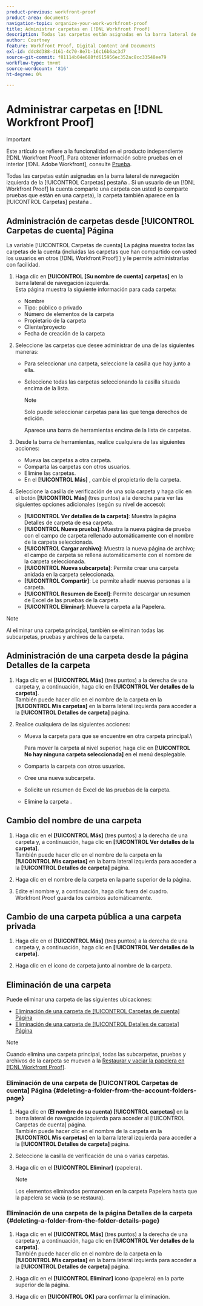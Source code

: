 ```yaml
---
product-previous: workfront-proof
product-area: documents
navigation-topic: organize-your-work-workfront-proof
title: Administrar carpetas en [!DNL Workfront Proof]
description: Todas las carpetas están asignadas en la barra lateral de navegación izquierda de la [!UICONTROL Carpetas] pestaña . Si un usuario de un [!DNL Workfront Proof] la cuenta comparte una carpeta con usted (o comparte pruebas que están en una carpeta), la carpeta también aparece en la [!UICONTROL Carpetas] pestaña .
author: Courtney
feature: Workfront Proof, Digital Content and Documents
exl-id: ddc8d388-d161-4c70-8e7b-16c16b6ac3d7
source-git-commit: f81114b04e688fd615956ec352ac8cc33548ee79
workflow-type: tm+mt
source-wordcount: '816'
ht-degree: 0%

---
```


# Administrar carpetas en [!DNL Workfront Proof]

>[!IMPORTANT]
>
>Este artículo se refiere a la funcionalidad en el producto independiente [!DNL Workfront Proof]. Para obtener información sobre pruebas en el interior [!DNL Adobe Workfront], consulte [Prueba](../../../review-and-approve-work/proofing/proofing.md).

Todas las carpetas están asignadas en la barra lateral de navegación izquierda de la [!UICONTROL Carpetas] pestaña . Si un usuario de un [!DNL Workfront Proof] la cuenta comparte una carpeta con usted (o comparte pruebas que están en una carpeta), la carpeta también aparece en la [!UICONTROL Carpetas] pestaña .

## Administración de carpetas desde [!UICONTROL Carpetas de cuenta] Página

La variable [!UICONTROL Carpetas de cuenta] La página muestra todas las carpetas de la cuenta (incluidas las carpetas que han compartido con usted los usuarios en otros [!DNL Workfront Proof] ) y le permite administrarlas con facilidad.

1. Haga clic en **[!UICONTROL [Su nombre de cuenta] carpetas]** en la barra lateral de navegación izquierda.\
   Esta página muestra la siguiente información para cada carpeta:

   * Nombre
   * Tipo: público o privado
   * Número de elementos de la carpeta
   * Propietario de la carpeta
   * Cliente/proyecto
   * Fecha de creación de la carpeta

1. Seleccione las carpetas que desee administrar de una de las siguientes maneras:

   * Para seleccionar una carpeta, seleccione la casilla que hay junto a ella.
   * Seleccione todas las carpetas seleccionando la casilla situada encima de la lista.

      >[!NOTE]
      >
      >Solo puede seleccionar carpetas para las que tenga derechos de edición.

      Aparece una barra de herramientas encima de la lista de carpetas.

1. Desde la barra de herramientas, realice cualquiera de las siguientes acciones:

   * Mueva las carpetas a otra carpeta.
   * Comparta las carpetas con otros usuarios.
   * Elimine las carpetas.
   * En el **[!UICONTROL Más]** , cambie el propietario de la carpeta.

1. Seleccione la casilla de verificación de una sola carpeta y haga clic en el botón **[!UICONTROL Más]** (tres puntos) a la derecha para ver las siguientes opciones adicionales (según su nivel de acceso):

   * **[!UICONTROL Ver detalles de la carpeta]**: Muestra la página Detalles de carpeta de esa carpeta.
   * **[!UICONTROL Nueva prueba]**: Muestra la nueva página de prueba con el campo de carpeta rellenado automáticamente con el nombre de la carpeta seleccionada.
   * **[!UICONTROL Cargar archivo]**: Muestra la nueva página de archivo; el campo de carpeta se rellena automáticamente con el nombre de la carpeta seleccionada.
   * **[!UICONTROL Nueva subcarpeta]**: Permite crear una carpeta anidada en la carpeta seleccionada.
   * **[!UICONTROL Compartir]**: Le permite añadir nuevas personas a la carpeta.
   * **[!UICONTROL Resumen de Excel]**: Permite descargar un resumen de Excel de las pruebas de la carpeta.
   * **[!UICONTROL Eliminar]**: Mueve la carpeta a la Papelera.

>[!NOTE]
>
>Al eliminar una carpeta principal, también se eliminan todas las subcarpetas, pruebas y archivos de la carpeta.

## Administración de una carpeta desde la página Detalles de la carpeta

1. Haga clic en el **[!UICONTROL Más]** (tres puntos) a la derecha de una carpeta y, a continuación, haga clic en **[!UICONTROL Ver detalles de la carpeta]**.\
   También puede hacer clic en el nombre de la carpeta en la **[!UICONTROL Mis carpetas]** en la barra lateral izquierda para acceder a la **[!UICONTROL Detalles de carpeta]** página.

1. Realice cualquiera de las siguientes acciones:

   * Mueva la carpeta para que se encuentre en otra carpeta principal.\

      Para mover la carpeta al nivel superior, haga clic en **[!UICONTROL No hay ninguna carpeta seleccionada]** en el menú desplegable.

   * Comparta la carpeta con otros usuarios.
   * Cree una nueva subcarpeta.
   * Solicite un resumen de Excel de las pruebas de la carpeta.
   * Elimine la carpeta .

## Cambio del nombre de una carpeta

1. Haga clic en el **[!UICONTROL Más]** (tres puntos) a la derecha de una carpeta y, a continuación, haga clic en **[!UICONTROL Ver detalles de la carpeta]**.\
   También puede hacer clic en el nombre de la carpeta en la **[!UICONTROL Mis carpetas]** en la barra lateral izquierda para acceder a la **[!UICONTROL Detalles de carpeta]** página.

1. Haga clic en el nombre de la carpeta en la parte superior de la página.
1. Edite el nombre y, a continuación, haga clic fuera del cuadro.\
   Workfront Proof guarda los cambios automáticamente.

## Cambio de una carpeta pública a una carpeta privada

1. Haga clic en el **[!UICONTROL Más]** (tres puntos) a la derecha de una carpeta y, a continuación, haga clic en **[!UICONTROL Ver detalles de la carpeta]**.

1. Haga clic en el icono de carpeta junto al nombre de la carpeta.

## Eliminación de una carpeta

Puede eliminar una carpeta de las siguientes ubicaciones:

* [Eliminación de una carpeta de [!UICONTROL Carpetas de cuenta] Página](#deleting-a-folder-from-the-account-folders-page)
* [Eliminación de una carpeta de [!UICONTROL Detalles de carpeta] Página](#deleting-a-folder-from-the-folder-details-page)

>[!NOTE]
>
>Cuando elimina una carpeta principal, todas las subcarpetas, pruebas y archivos de la carpeta se mueven a la [Restaurar y vaciar la papelera en [!DNL Workfront Proof]](../../../workfront-proof/wp-work-proofsfiles/manage-your-work/restore-and-empty-trash.md).

### Eliminación de una carpeta de [!UICONTROL Carpetas de cuenta] Página {#deleting-a-folder-from-the-account-folders-page}

1. Haga clic en **(El nombre de su cuenta) [!UICONTROL carpetas]** en la barra lateral de navegación izquierda para acceder al [!UICONTROL Carpetas de cuenta] página.\
   También puede hacer clic en el nombre de la carpeta en la **[!UICONTROL Mis carpetas]** en la barra lateral izquierda para acceder a la **[!UICONTROL Detalles de carpeta]** página.

1. Seleccione la casilla de verificación de una o varias carpetas.
1. Haga clic en el **[!UICONTROL Eliminar]** (papelera).

   >[!NOTE]
   >
   >Los elementos eliminados permanecen en la carpeta Papelera hasta que la papelera se vacía (o se restaura).

### Eliminación de una carpeta de la página Detalles de la carpeta {#deleting-a-folder-from-the-folder-details-page}

1. Haga clic en el **[!UICONTROL Más]** (tres puntos) a la derecha de una carpeta y, a continuación, haga clic en **[!UICONTROL Ver detalles de la carpeta]**.\
   También puede hacer clic en el nombre de la carpeta en la **[!UICONTROL Mis carpetas]** en la barra lateral izquierda para acceder a la **[!UICONTROL Detalles de carpeta]** página.

1. Haga clic en el **[!UICONTROL Eliminar]** icono (papelera) en la parte superior de la página.
1. Haga clic en **[!UICONTROL OK]** para confirmar la eliminación.
